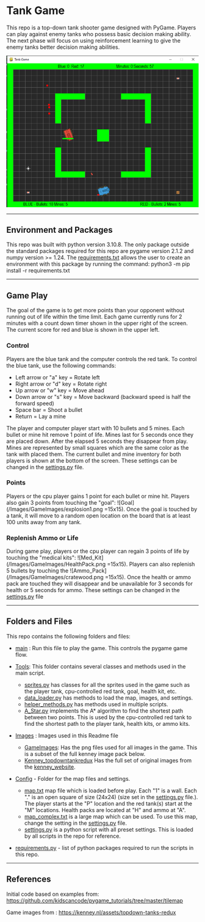 # Tank Game

This repo is a top-down tank shooter game designed with PyGame. Players can play against enemy tanks who possess basic decision making ability. The next phase will focus on using reinforcement learning to give the enemy tanks better decision making abilities.

![Main_Scree](/Images/README_images/Main_Screen.PNG)

---

## Environment and Packages

This repo was built with python version 3.10.8. The only package outside the standard packages required for this repo are pygame version 2.1.2 and numpy version >= 1.24. The [requirements.txt](requirements.txt) allows the user to create an environment with this package by running the command: python3 -m pip install -r requirements.txt

---

## Game Play

The goal of the game is to get more points than your opponent without running out of life within the time limit. Each game currently runs for 2 minutes with a count down timer shown in the upper right of the screen. The current score for red and blue is shown in the upper left. 

### Control

Players are the blue tank and the computer controls the red tank. To control the blue tank, use the following commands:

* Left arrow or "a" key = Rotate left
* Right arrow or "d" key = Rotate right
* Up arrow or "w" key = Move ahead
* Down arrow or "s" key = Move backward (backward speed is half the forward speed)
* Space bar = Shoot a bullet
* Return = Lay a mine

The player and computer player start with 10 bullets and 5 mines. Each bullet or mine hit remove 1 point of life.  Mines last for 5 seconds once they are placed down. After the elapsed 5 seconds they disappear from play. Mines are represented by small squares which are the same color as the tank with placed them. The current bullet and mine inventory for both players is shown at the bottom of the screen. These settings can be changed in the [settings.py](Config/settings.py) file.

### Points

Players or the cpu player gains 1 point for each bullet or mine hit. Players also gain 3 points from touching the "goal": ![Goal](/Images/GameImages/explosion1.png =15x15). Once the goal is touched by a tank, it will move to a random open location on the board that is at least 100 units away from any tank.

### Replenish Ammo or Life

During game play, players or the cpu player can regain 3 points of life by touching the "medical kits": ![Med_Kit](/Images/GameImages/HealthPack.png =15x15). Players can also replenish 5 bullets by touching the ![Ammo_Pack](/Images/GameImages/cratewood.png =15x15). Once the health or ammo pack are touched they will disappear and be unavailable for 3 seconds for health or 5 seconds for ammo. These settings can be changed in the [settings.py](Config/settings.py) file

---
## Folders and Files

This repo contains the following folders and files:

* [main](main.py) : Run this file to play the game. This controls the pygame game flow.

* [Tools](Tools): This folder contains several classes and methods used in the main script.
  * [sprites.py](Tools/sprites.py) has classes for all the sprites used in the game such as the player tank, cpu-controlled red tank, goal, health kit, etc. 
  * [data_loader.py](Tools/data_loader.py) has methods to load the map, images, and settings.
  * [helper_methods.py](Tools/helper_methods.py) has methods used in multiple scripts.
  * [A_Star.py](Tools/A_Star.py) implements the A* algorithm to find the shortest path between two points. This is used by the cpu-controlled red tank to find the shortest path to the player tank, health kits, or ammo kits.

* [Images](Images) : Images used in this Readme file
   * [GameImages](Images/GameImages/): Has the png files used for all images in the game. This is a subset of the full kenney image pack below.
   * [Kenney_topdowntankredux](Images/kenney_topdowntanksredux/) Has the full set of original images from the [kenney_website](https://www.kenney.nl/assets).

* [Config](Config) - Folder for the map files and settings.
  * [map.txt](Config/map.txtmap.txt) map file which is loaded before play. Each "1" is a wall. Each "." is an open square of size (24x24) (size set in the [settings.py](settings.py) file.). The player starts at the "P" location and the red tank(s) start at the "M" locations. Health packs are located at "H" and ammo at "A".
  * [map_complex.txt](Config/map_complex.txt) is a large map which can be used. To use this map, change the setting in the [settings.py](settings.py) file.
  * [settings.py](settings.py) is a python script with all preset settings. This is loaded by all scripts in the repo for reference.

* [requirements.py](requirements.py) - list of python packages required to run the scripts in this repo.

---
## References

Initial code based on examples from: https://github.com/kidscancode/pygame_tutorials/tree/master/tilemap

Game images from : https://kenney.nl/assets/topdown-tanks-redux
